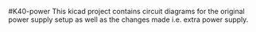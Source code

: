 #K40-power
This kicad project contains circuit diagrams for the original power supply
setup as well as the changes made i.e. extra power supply.


